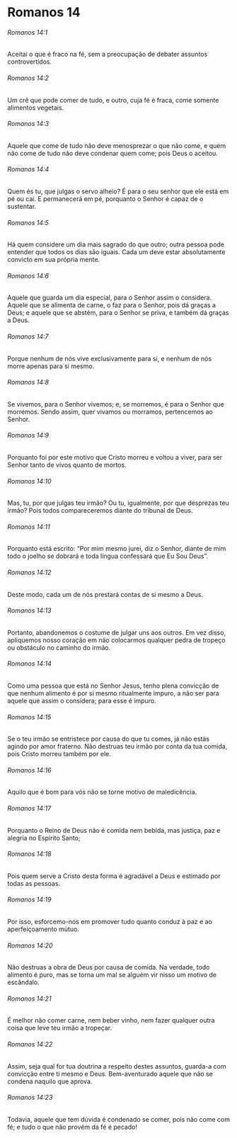 # Romanos 14

###### Romanos 14:1

Aceitai o que é fraco na fé, sem a preocupação de debater assuntos controvertidos.

###### Romanos 14:2

Um crê que pode comer de tudo, e outro, cuja fé é fraca, come somente alimentos vegetais.

###### Romanos 14:3

Aquele que come de tudo não deve menosprezar o que não come, e quem não come de tudo não deve condenar quem come; pois Deus o aceitou.

###### Romanos 14:4

Quem és tu, que julgas o servo alheio? É para o seu senhor que ele está em pé ou cai. E permanecerá em pé, porquanto o Senhor é capaz de o sustentar.

###### Romanos 14:5

Há quem considere um dia mais sagrado do que outro; outra pessoa pode entender que todos os dias são iguais. Cada um deve estar absolutamente convicto em sua própria mente.

###### Romanos 14:6

Aquele que guarda um dia especial, para o Senhor assim o considera. Aquele que se alimenta de carne, o faz para o Senhor, pois dá graças a Deus; e aquele que se abstém, para o Senhor se priva, e também dá graças a Deus.

###### Romanos 14:7

Porque nenhum de nós vive exclusivamente para si, e nenhum de nós morre apenas para si mesmo.

###### Romanos 14:8

Se vivemos, para o Senhor vivemos; e, se morremos, é para o Senhor que morremos. Sendo assim, quer vivamos ou morramos, pertencemos ao Senhor.

###### Romanos 14:9

Porquanto foi por este motivo que Cristo morreu e voltou a viver, para ser Senhor tanto de vivos quanto de mortos.

###### Romanos 14:10

Mas, tu, por que julgas teu irmão? Ou tu, igualmente, por que desprezas teu irmão? Pois todos compareceremos diante do tribunal de Deus.

###### Romanos 14:11

Porquanto está escrito: “Por mim mesmo jurei, diz o Senhor, diante de mim todo o joelho se dobrará e toda língua confessará que Eu Sou Deus”.

###### Romanos 14:12

Deste modo, cada um de nós prestará contas de si mesmo a Deus.

###### Romanos 14:13

Portanto, abandonemos o costume de julgar uns aos outros. Em vez disso, apliquemos nosso coração em não colocarmos qualquer pedra de tropeço ou obstáculo no caminho do irmão.

###### Romanos 14:14

Como uma pessoa que está no Senhor Jesus, tenho plena convicção de que nenhum alimento é por si mesmo ritualmente impuro, a não ser para aquele que assim o considera; para esse é impuro.

###### Romanos 14:15

Se o teu irmão se entristece por causa do que tu comes, já não estás agindo por amor fraterno. Não destruas teu irmão por conta da tua comida, pois Cristo morreu também por ele.

###### Romanos 14:16

Aquilo que é bom para vós não se torne motivo de maledicência.

###### Romanos 14:17

Porquanto o Reino de Deus não é comida nem bebida, mas justiça, paz e alegria no Espírito Santo;

###### Romanos 14:18

Pois quem serve a Cristo desta forma é agradável a Deus e estimado por todas as pessoas.

###### Romanos 14:19

Por isso, esforcemo-nos em promover tudo quanto conduz à paz e ao aperfeiçoamento mútuo.

###### Romanos 14:20

Não destruas a obra de Deus por causa de comida. Na verdade, todo alimento é puro, mas se torna um mal se alguém vir nisso um motivo de escândalo.

###### Romanos 14:21

É melhor não comer carne, nem beber vinho, nem fazer qualquer outra coisa que leve teu irmão a tropeçar.

###### Romanos 14:22

Assim, seja qual for tua doutrina a respeito destes assuntos, guarda-a com convicção entre ti mesmo e Deus. Bem-aventurado aquele que não se condena naquilo que aprova.

###### Romanos 14:23

Todavia, aquele que tem dúvida é condenado se comer, pois não come com fé; e tudo o que não provém da fé é pecado!

